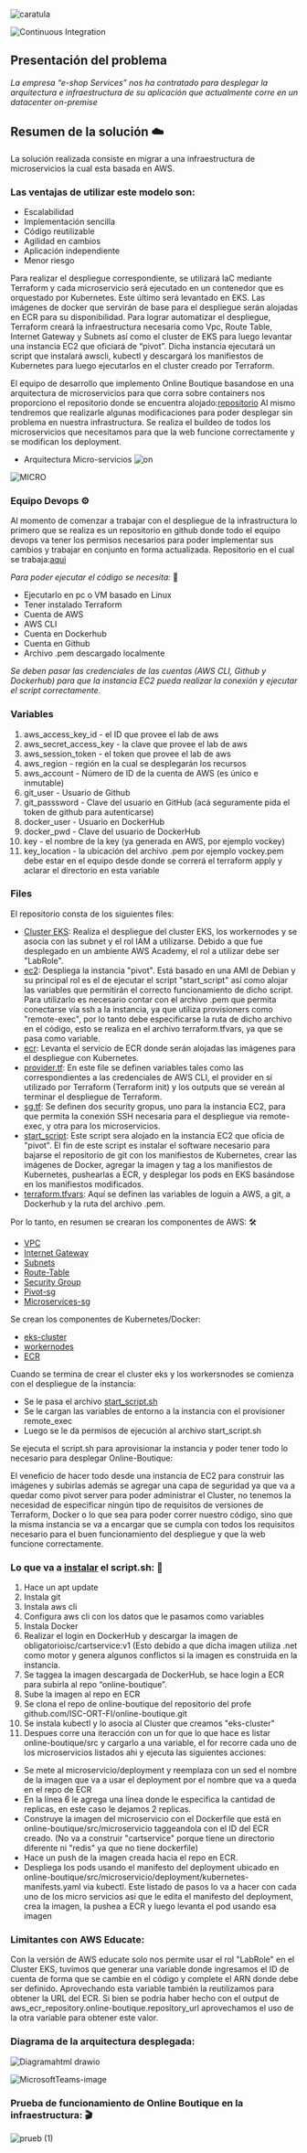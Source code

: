 ![caratula](https://user-images.githubusercontent.com/88108014/175550159-21bfc6ce-abe4-4990-8604-576c61fbfcdb.png)

![Continuous Integration](https://github.com/GoogleCloudPlatform/microservices-demo/workflows/Continuous%20Integration%20-%20Main/Release/badge.svg)

## Presentación del problema

_La empresa “e-shop Services” nos ha contratado para desplegar la arquitectura e infraestructura de su aplicación que actualmente corre en un datacenter on-premise_

## Resumen de la solución ☁️

La solución realizada consiste en migrar a una infraestructura de microservicios la cual esta basada en AWS. 

### Las ventajas de utilizar este modelo son:

- Escalabilidad
- Implementación sencilla
- Código reutilizable
- Agilidad en cambios
- Aplicación independiente
- Menor riesgo

Para realizar el despliegue correspondiente, se utilizará IaC mediante Terraform y cada microservicio será ejecutado en un contenedor que es orquestado por Kubernetes. Este último será levantado en EKS.
Las imágenes de docker que servirán de base para el despliegue serán alojadas en ECR para su disponibilidad.
Para lograr automatizar el despliegue, Terraform creará la infraestructura necesaria como Vpc, Route Table, Internet Gateway y Subnets así como el cluster de EKS para luego levantar una instancia EC2 que oficiará de “pivot”.
Dicha instancia ejecutará un script que instalará awscli, kubectl y descargará los manifiestos de Kubernetes para luego ejecutarlos en el cluster creado por Terraform.

El equipo de desarrollo que implemento Online Boutique basandose en una arquitectura de microservicios para que corra sobre containers nos proporciono el repositorio donde se encuentra alojado:[repositorio](https://github.com/ISC-ORT-FI/online-boutique)
Al mismo tendremos que realizarle algunas modificaciones para poder desplegar sin problema en nuestra infrastructura.
Se realiza el buildeo de todos los microservicios que necesitamos para que la web funcione correctamente y se modifican los deployment.

- Arquitectura Micro-servicios 
  ![on](https://user-images.githubusercontent.com/88108014/175647055-9ca163b9-8082-4c93-be92-5bfdd6060eb7.png)

![MICRO](https://user-images.githubusercontent.com/88108014/175645251-bcdcccc4-185e-49f7-88cc-06be6a5c5f31.png)

### Equipo Devops :gear:
Al momento de comenzar a trabajar con el despliegue de la infrastructura lo primero que se realiza es un repositorio en github donde todo el equipo devops va tener los permisos necesarios para poder implementar sus cambios y trabajar en conjunto en forma actualizada. 
Repositorio en el cual se trabaja:[aqui](https://github.com/pcgGonzalez/Obligatorio-ISC)

*Para poder ejecutar el código se necesita:* :pushpin:
* Ejecutarlo en pc o VM basado en Linux
* Tener instalado Terraform
* Cuenta de AWS
* AWS CLI
* Cuenta en Dockerhub
* Cuenta en Github
* Archivo .pem descargado localmente

*Se deben pasar las credenciales de las cuentas (AWS CLI, Github y Dockerhub) para que la instancia EC2 pueda realizar la conexión y ejecutar el script correctamente.*

### Variables 

1. aws_access_key_id - el ID que provee el lab de aws
2. aws_secret_access_key - la clave que provee el lab de aws
3. aws_session_token - el token que provee el lab de aws
4. aws_region - región en la cual se desplegarán los recursos
5. aws_account - Número de ID de la cuenta de AWS (es único e inmutable)
6. git_user - Usuario de Github
7. git_passsword - Clave del usuario en GitHub (acá seguramente pida el token de github para autenticarse)
8. docker_user - Usuario en DockerHub
9. docker_pwd - Clave del usuario de DockerHub
10. key - el nombre de la key (ya generada en AWS, por ejemplo vockey)
11. key_location - la ubicación del archivo .pem por ejemplo vockey.pem debe estar en el equipo desde donde se correrá el terraform apply y aclarar el  directorio en esta variable

### Files 

El repositorio consta de los siguientes files:
* [Cluster EKS](https://github.com/pcgGonzalez/Obligatorio-ISC/blob/main/cluster_eks.tf): Realiza el despliegue del cluster EKS, los workernodes y se asocia con las subnet y el rol IAM a utilizarse. Debido a que fue desplegado en un ambiente AWS Academy, el rol a utilizar debe ser "LabRole".
* [ec2](https://github.com/pcgGonzalez/Obligatorio-ISC/blob/main/ec2.tf): Despliega la instancia "pivot". Está basado en una AMI de Debian y su principal rol es el de ejecutar el script "start_script" así como alojar las variables que permitirán el correcto funcionamiento de dicho script. Para utilizarlo es necesario contar con el archivo .pem que permita conectarse vía ssh a la instancia, ya que utiliza provisioners como "remote-exec", por lo tanto debe especificarse la ruta de dicho archivo en el código, esto se realiza en el archivo terraform.tfvars, ya que se pasa como variable.
* [ecr](https://github.com/pcgGonzalez/Obligatorio-ISC/blob/main/ecr.tf): Levanta el servicio de ECR donde serán alojadas las imágenes para el despliegue con Kubernetes.
* [provider.tf](https://github.com/pcgGonzalez/Obligatorio-ISC/blob/main/provider.tf): En este file se definen variables tales como las correspondientes a las credenciales de AWS CLI, el provider en sí utilizado por Terraform (Terraform init) y los outputs que se vereán al terminar el despliegue de Terraform.
* [sg.tf](https://github.com/pcgGonzalez/Obligatorio-ISC/blob/main/sg.tf): Se definen dos security gropus, uno para la instancia EC2, para que permita la conexión SSH necesaria para el despliegue via remote-exec, y otra para los microservicios.
* [start_script](https://github.com/pcgGonzalez/Obligatorio-ISC/blob/main/start_script.sh): Este script sera alojado en la instancia EC2 que oficia de "pivot". El fin de este script es instalar el software necesario para bajarse el repositorio de git con los manifiestos de Kubernetes, crear las imágenes de Docker, agregar la imagen y tag a los manifiestos de Kubernetes, pushearlas a ECR, y desplegar los pods en EKS basándose en los manifiestos modificados. 
* [terraform.tfvars](https://github.com/pcgGonzalez/Obligatorio-ISC/blob/main/terraform.tfvars): Aquí se definen las variables de loguin a AWS, a git, a Dockerhub y la ruta del archivo .pem.

Por lo tanto, en resumen se crearan los componentes de AWS: :hammer_and_wrench:
- [VPC](https://github.com/pcgGonzalez/Obligatorio-ISC/blob/aortega/vpc.tf)
- [Internet Gateway](https://github.com/pcgGonzalez/Obligatorio-ISC/blob/aortega/vpc.tf) 
- [Subnets](https://github.com/pcgGonzalez/Obligatorio-ISC/blob/aortega/vpc.tf)
- [Route-Table](https://github.com/pcgGonzalez/Obligatorio-ISC/blob/aortega/vpc.tf)
- [Security Group](https://github.com/pcgGonzalez/Obligatorio-ISC/blob/aortega/sg.tf)
- [Pivot-sg](https://github.com/pcgGonzalez/Obligatorio-ISC/blob/aortega/sg.tf)
- [Microservices-sg](https://github.com/pcgGonzalez/Obligatorio-ISC/blob/aortega/sg.tf)

Se crean los componentes de Kubernetes/Docker:
- [eks-cluster](https://github.com/pcgGonzalez/Obligatorio-ISC/blob/aortega/cluster_eks.tf)
- [workernodes](https://github.com/pcgGonzalez/Obligatorio-ISC/blob/aortega/cluster_eks.tf)
- [ECR](https://github.com/pcgGonzalez/Obligatorio-ISC/blob/aortega/ecr.tf) 


Cuando se termina de crear el cluster eks y los workersnodes se comienza con el despliegue de la instancia:
- Se le pasa el archivo [start_script.sh](https://github.com/pcgGonzalez/Obligatorio-ISC/blob/aortega/start_script.sh)
- Se le cargan las variables de entorno a la instancia con el provisioner remote_exec
- Luego se le da permisos de ejecución al archivo start_script.sh

Se ejecuta el script.sh para aprovisionar la instancia y poder tener todo lo necesario para desplegar Online-Boutique:

El veneficio de hacer todo desde una instancia de EC2 para construir las imágenes y subirlas además se agregar una capa de seguridad ya que va a quedar como pivot server para poder administrar el Cluster, no tenemos la necesidad de especificar ningún tipo de requisitos de versiones de Terraform, Docker o lo que sea para poder correr nuestro código, sino que la misma instancia se va a encargar que se cumpla con todos los requisitos necesario para el buen funcionamiento del despliegue y que la web funcione correctamente. 

### Lo que va a [instalar](https://github.com/pcgGonzalez/Obligatorio-ISC/blob/main/Documentaci%C3%B3n/instalaciones.md) el script.sh: :pencil:

1. Hace un apt update
2. Instala git
3. Instala aws cli
4. Configura aws cli con los datos que le pasamos como variables
5. Instala Docker
6. Realizar el login en DockerHub y descargar la imagen de obligatorioisc/cartservice:v1 (Esto debido a que dicha imagen utiliza .net como motor y genera algunos conflictos si la imagen es construida en la instancia.
7. Se taggea la imagen descargada de DockerHub, se hace login a ECR para subirla al repo “online-boutique”.
8. Sube la imagen al repo en ECR
9. Se clona el repo de online-boutique del repositorio del profe github.com/ISC-ORT-FI/online-boutique.git
10. Se instala kubectl y lo asocia al Cluster que creamos "eks-cluster"
11. Despues corre una iteracción con un for que lo que hace es listar online-boutique/src y cargarlo a una variable, el for recorre cada uno de los microservicios listados ahi y ejecuta las siguientes acciones:
- Se mete al microservicio/deployment y reemplaza con un sed el nombre de la imagen que va a usar el deployment por el nombre que va a queda en el repo de ECR
- En la línea 6 le agrega una línea donde le especifica la cantidad de replicas, en este caso le dejamos 2 replicas.
- Construye la imagen del microservicio con el Dockerfile que está en online-boutique/src/microservicio taggeandola con el ID del ECR creado. (No va a construir "cartservice" porque tiene un directorio diferente ni "redis" ya que no tiene dockerfile)
- Hace un push de la imagen creada hacia el repo en ECR.
- Despliega los pods usando el manifesto del deployment ubicado en online-boutique/src/microservicio/deployment/kubernetes-manifests.yaml via kubectl.
Este listado de pasos lo va a hacer con cada uno de los micro servicios asi que le edita el manifesto del deployment, crea la imagen, la pushea a ECR y luego levanta el pod usando esa imagen

### Limitantes con AWS Educate:

Con la versión de AWS educate solo nos permite usar el rol "LabRole" en el Cluster EKS, tuvimos que generar una variable donde ingresamos el ID de cuenta de forma que se cambie en el código y complete el ARN donde debe ser definido. Aprovechando esta variable también la reutilizamos para obtener la URL del ECR. Si bien se podría haber hecho con el output de aws_ecr_repository.online-boutique.repository_url aprovechamos el uso de la otra variable para obtener este valor.

### Diagrama de la arquitectura desplegada:

![Diagramahtml drawio](https://user-images.githubusercontent.com/69149459/176176252-04e9abd0-d84a-4317-a738-08737cbd00ff.png)

![MicrosoftTeams-image](https://user-images.githubusercontent.com/88108014/176305434-c06b31bb-71d0-445a-8b15-be437f113c1f.png)


###  Prueba de funcionamiento de Online Boutique en la infraestructura: :clapper:

![prueb (1)](https://user-images.githubusercontent.com/88108014/176224270-3c63ac11-34ed-48a2-af7e-374db0eb125e.gif)
